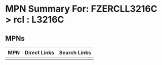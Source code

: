 



# MPN Summary For: FZERCLL3216C > rcl : L3216C

## MPNs
  

|MPN|Direct Links|Search Links|
| :--- | :--- | :--- |
||||
